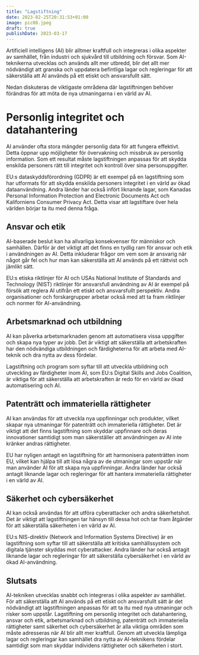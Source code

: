```yaml
---
title: "Lagstiftning"
date: 2023-02-25T20:31:53+01:00
image: pic08.jpeg
draft: true
publishDate: 2023-03-17
---
```


Artificiell intelligens (AI) blir alltmer kraftfull och integreras i olika aspekter av samhället, från industri och sjukvård till utbildning och försvar. Som AI-teknikerna utvecklas och används allt mer utbredd, blir det allt mer nödvändigt att granska och uppdatera befintliga lagar och regleringar för att säkerställa att AI används på ett etiskt och ansvarsfullt sätt.

Nedan diskuteras de viktigaste områdena där lagstiftningen behöver förändras för att möta de nya utmaningarna i en värld av AI.

# Personlig integritet och datahantering
AI använder ofta stora mängder personlig data för att fungera effektivt. Detta öppnar upp möjligheter för övervakning och missbruk av personlig information. Som ett resultat måste lagstiftningen anpassas för att skydda enskilda personers rätt till integritet och kontroll över sina personuppgifter.

EU:s dataskyddsförordning (GDPR) är ett exempel på en lagstiftning som har utformats för att skydda enskilda personers integritet i en värld av ökad dataanvändning. Andra länder har också infört liknande lagar, som Kanadas Personal Information Protection and Electronic Documents Act och Kaliforniens Consumer Privacy Act. Detta visar att lagstiftare över hela världen börjar ta itu med denna fråga.

## Ansvar och etik
AI-baserade beslut kan ha allvarliga konsekvenser för människor och samhällen. Därför är det viktigt att det finns en tydlig ram för ansvar och etik i användningen av AI. Detta inkluderar frågor om vem som är ansvarig när något går fel och hur man kan säkerställa att AI används på ett rättvist och jämlikt sätt.

EU:s etiska riktlinjer för AI och USAs National Institute of Standards and Technology (NIST) riktlinjer för ansvarsfull användning av AI är exempel på försök att reglera AI utifrån ett etiskt och ansvarsfullt perspektiv. Andra organisationer och forskargrupper arbetar också med att ta fram riktlinjer och normer för AI-användning.

## Arbetsmarknad och utbildning
AI kan påverka arbetsmarknaden genom att automatisera vissa uppgifter och skapa nya typer av jobb. Det är viktigt att säkerställa att arbetskraften har den nödvändiga utbildningen och färdigheterna för att arbeta med AI-teknik och dra nytta av dess fördelar.

Lagstiftning och program som syftar till att utveckla utbildning och utveckling av färdigheter inom AI, som EU:s Digital Skills and Jobs Coalition, är viktiga för att säkerställa att arbetskraften är redo för en värld av ökad automatisering och AI.

## Patenträtt och immateriella rättigheter
AI kan användas för att utveckla nya uppfinningar och produkter, vilket skapar nya utmaningar för patenträtt och immateriella rättigheter. Det är viktigt att det finns lagstiftning som skyddar uppfinnare och deras innovationer samtidigt som man säkerställer att användningen av AI inte kränker andras rättigheter.

EU har nyligen antagit en lagstiftning för att harmonisera patenträtten inom EU, vilket kan hjälpa till att lösa några av de utmaningar som uppstår när man använder AI för att skapa nya uppfinningar. Andra länder har också antagit liknande lagar och regleringar för att hantera immateriella rättigheter i en värld av AI.

## Säkerhet och cybersäkerhet
AI kan också användas för att utföra cyberattacker och andra säkerhetshot. Det är viktigt att lagstiftningen tar hänsyn till dessa hot och tar fram åtgärder för att säkerställa säkerheten i en värld av AI.

EU:s NIS-direktiv (Network and Information Systems Directive) är en lagstiftning som syftar till att säkerställa att kritiska samhällssystem och digitala tjänster skyddas mot cyberattacker. Andra länder har också antagit liknande lagar och regleringar för att säkerställa cybersäkerhet i en värld av ökad AI-användning.

## Slutsats

AI-tekniken utvecklas snabbt och integreras i olika aspekter av samhället. För att säkerställa att AI används på ett etiskt och ansvarsfullt sätt är det nödvändigt att lagstiftningen anpassas för att ta itu med nya utmaningar och risker som uppstår. Lagstiftning om personlig integritet och datahantering, ansvar och etik, arbetsmarknad och utbildning, patenträtt och immateriella rättigheter samt säkerhet och cybersäkerhet är alla viktiga områden som måste adresseras när AI blir allt mer kraftfull. Genom att utveckla lämpliga lagar och regleringar kan samhället dra nytta av AI-teknikens fördelar samtidigt som man skyddar individens rättigheter och säkerheten i stort.
